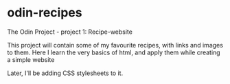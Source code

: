 # odin-recipes
The Odin Project - project 1: Recipe-website

This project will contain some of my favourite recipes, with links and images to them. Here I learn the very basics of html, and apply them while creating a simple website

Later, I'll be adding CSS stylesheets to it.
